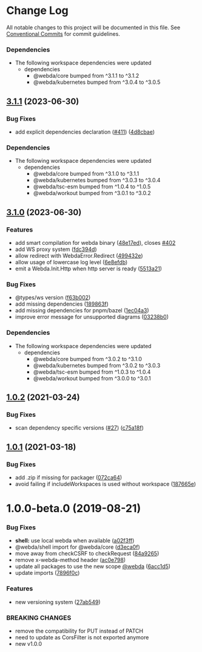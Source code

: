 # Change Log

All notable changes to this project will be documented in this file.
See [Conventional Commits](https://conventionalcommits.org) for commit guidelines.

### Dependencies

* The following workspace dependencies were updated
  * dependencies
    * @webda/core bumped from ^3.1.1 to ^3.1.2
    * @webda/kubernetes bumped from ^3.0.4 to ^3.0.5

## [3.1.1](https://github.com/loopingz/webda.io/compare/shell-v3.1.0...shell-v3.1.1) (2023-06-30)


### Bug Fixes

* add explicit dependencies declaration ([#411](https://github.com/loopingz/webda.io/issues/411)) ([4d8cbae](https://github.com/loopingz/webda.io/commit/4d8cbae4d6d31b62df98832591bc97ca77ae6a69))


### Dependencies

* The following workspace dependencies were updated
  * dependencies
    * @webda/core bumped from ^3.1.0 to ^3.1.1
    * @webda/kubernetes bumped from ^3.0.3 to ^3.0.4
    * @webda/tsc-esm bumped from ^1.0.4 to ^1.0.5
    * @webda/workout bumped from ^3.0.1 to ^3.0.2

## [3.1.0](https://github.com/loopingz/webda.io/compare/shell-v3.0.2...shell-v3.1.0) (2023-06-30)


### Features

* add smart compilation for webda binary ([48e17ed](https://github.com/loopingz/webda.io/commit/48e17eda613b171ccb240950e167fe3c806ee78f)), closes [#402](https://github.com/loopingz/webda.io/issues/402)
* add WS proxy system ([fdc394d](https://github.com/loopingz/webda.io/commit/fdc394de666d74e9130d29fb6d4ddd67b650430f))
* allow redirect with WebdaError.Redirect ([499432e](https://github.com/loopingz/webda.io/commit/499432edd2bc9b542d7551b398a8b32648f04c4e))
* allow usage of lowercase log level ([6e8efdb](https://github.com/loopingz/webda.io/commit/6e8efdbbdfee1cbe1bcb04e9daf17a4aab89ae1f))
* emit a Webda.Init.Http when http server is ready ([5513a21](https://github.com/loopingz/webda.io/commit/5513a214ed46ab7cf43ce0ae8e364e72a1333725))


### Bug Fixes

* @types/ws version ([f63b002](https://github.com/loopingz/webda.io/commit/f63b0025b72f96f4282fbd30232f02164134ed5e))
* add missing dependencies ([189863f](https://github.com/loopingz/webda.io/commit/189863fcd18f27295eb4630febe7cf852dcc12e8))
* add missing dependencies for pnpm/bazel ([1ec04a3](https://github.com/loopingz/webda.io/commit/1ec04a375998ee7a7a00ea03c30a2960b7778d6b))
* improve error message for unsupported diagrams ([03238b0](https://github.com/loopingz/webda.io/commit/03238b072ad3525ed463212fc77463f958259f90))


### Dependencies

* The following workspace dependencies were updated
  * dependencies
    * @webda/core bumped from ^3.0.2 to ^3.1.0
    * @webda/kubernetes bumped from ^3.0.2 to ^3.0.3
    * @webda/tsc-esm bumped from ^1.0.3 to ^1.0.4
    * @webda/workout bumped from ^3.0.0 to ^3.0.1

## [1.0.2](https://github.com/loopingz/webda.io/compare/@webda/shell@1.0.1...@webda/shell@1.0.2) (2021-03-24)


### Bug Fixes

* scan dependency specific versions ([#27](https://github.com/loopingz/webda.io/issues/27)) ([c75a18f](https://github.com/loopingz/webda.io/commit/c75a18f31523198679bc7cf00581f13c265d141b))





## [1.0.1](https://github.com/loopingz/webda.io/compare/@webda/shell@1.0.0...@webda/shell@1.0.1) (2021-03-18)


### Bug Fixes

* add .zip if missing for packager ([072ca64](https://github.com/loopingz/webda.io/commit/072ca6433640673708fbcaf67e9bf8bbecd06c71))
* avoid failing if includeWorkspaces is used without workspace ([187665e](https://github.com/loopingz/webda.io/commit/187665e7628d1e22cc04ba2108cdc0d69a87fbe9))





# 1.0.0-beta.0 (2019-08-21)


### Bug Fixes

* **shell:** use local webda when available ([a02f3ff](https://github.com/loopingz/webda.io/commit/a02f3ff))
* @webda/shell import for @webda/core ([d3eca0f](https://github.com/loopingz/webda.io/commit/d3eca0f))
* move away from checkCSRF to checkRequest ([84a9265](https://github.com/loopingz/webda.io/commit/84a9265))
* remove x-webda-method header ([ac0e798](https://github.com/loopingz/webda.io/commit/ac0e798))
* update all packages to use the new scope [@webda](https://github.com/webda) ([6acc1d5](https://github.com/loopingz/webda.io/commit/6acc1d5))
* update imports ([7896f0c](https://github.com/loopingz/webda.io/commit/7896f0c))


### Features

* new versioning system ([27ab549](https://github.com/loopingz/webda.io/commit/27ab549))


### BREAKING CHANGES

* remove the compatibility for PUT instead of PATCH
* need to update as CorsFilter is not exported anymore
* new v1.0.0
